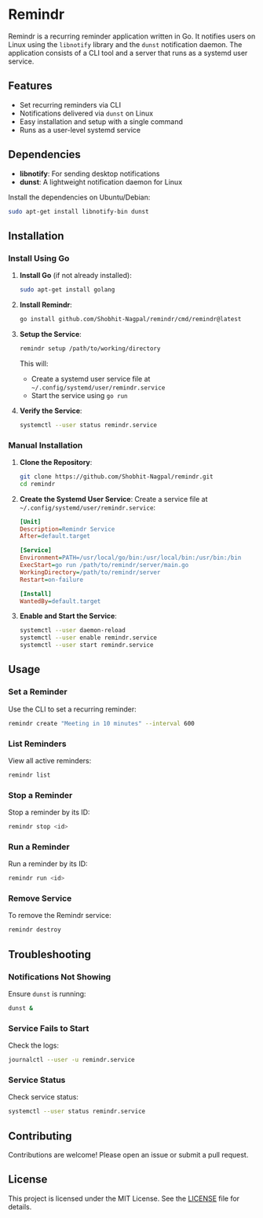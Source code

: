 # Remindr

Remindr is a recurring reminder application written in Go. It notifies users on Linux using the `libnotify` library and the `dunst` notification daemon. The application consists of a CLI tool and a server that runs as a systemd user service.

## Features
- Set recurring reminders via CLI
- Notifications delivered via `dunst` on Linux
- Easy installation and setup with a single command
- Runs as a user-level systemd service

## Dependencies
- **libnotify**: For sending desktop notifications
- **dunst**: A lightweight notification daemon for Linux

Install the dependencies on Ubuntu/Debian:
```bash
sudo apt-get install libnotify-bin dunst
```

## Installation

### Install Using Go

1. **Install Go** (if not already installed):
   ```bash
   sudo apt-get install golang
   ```

2. **Install Remindr**:
   ```bash
   go install github.com/Shobhit-Nagpal/remindr/cmd/remindr@latest
   ```

3. **Setup the Service**:
   ```bash
   remindr setup /path/to/working/directory
   ```
   This will:
   - Create a systemd user service file at `~/.config/systemd/user/remindr.service`
   - Start the service using `go run`

4. **Verify the Service**:
   ```bash
   systemctl --user status remindr.service
   ```

### Manual Installation

1. **Clone the Repository**:
   ```bash
   git clone https://github.com/Shobhit-Nagpal/remindr.git
   cd remindr
   ```

2. **Create the Systemd User Service**:
   Create a service file at `~/.config/systemd/user/remindr.service`:
   ```ini
   [Unit]
   Description=Remindr Service
   After=default.target

   [Service]
   Environment=PATH=/usr/local/go/bin:/usr/local/bin:/usr/bin:/bin
   ExecStart=go run /path/to/remindr/server/main.go
   WorkingDirectory=/path/to/remindr/server
   Restart=on-failure

   [Install]
   WantedBy=default.target
   ```

3. **Enable and Start the Service**:
   ```bash
   systemctl --user daemon-reload
   systemctl --user enable remindr.service
   systemctl --user start remindr.service
   ```

## Usage

### Set a Reminder
Use the CLI to set a recurring reminder:
```bash
remindr create "Meeting in 10 minutes" --interval 600
```

### List Reminders
View all active reminders:
```bash
remindr list
```

### Stop a Reminder
Stop a reminder by its ID:
```bash
remindr stop <id>
```

### Run a Reminder
Run a reminder by its ID:
```bash
remindr run <id>
```

### Remove Service
To remove the Remindr service:
```bash
remindr destroy
```

## Troubleshooting

### Notifications Not Showing
Ensure `dunst` is running:
```bash
dunst &
```

### Service Fails to Start
Check the logs:
```bash
journalctl --user -u remindr.service
```

### Service Status
Check service status:
```bash
systemctl --user status remindr.service
```

## Contributing
Contributions are welcome! Please open an issue or submit a pull request.

## License
This project is licensed under the MIT License. See the [LICENSE](LICENSE) file for details.
